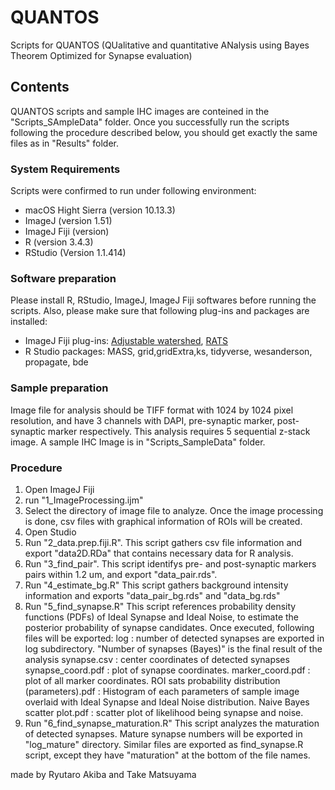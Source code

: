# QUANTOS
Scripts for QUANTOS (QUalitative and quantitative ANalysis using Bayes Theorem Optimized for Synapse evaluation)

## Contents
QUANTOS scripts and sample IHC images are conteined in the "Scripts_SAmpleData" folder. Once you successfully run the scripts following the procedure described below, you should get exactly the same files as in "Results" folder.

### System Requirements
Scripts were confirmed to run under following environment:
* macOS Hight Sierra (version 10.13.3)
* ImageJ (version 1.51)
* ImageJ Fiji (version)
* R (version 3.4.3)
* RStudio (Version 1.1.414)

### Software preparation
Please install R, RStudio, ImageJ, ImageJ Fiji softwares before running the scripts.
Also, please make sure that following plug-ins and packages are installed:

* ImageJ Fiji plug-ins: [Adjustable watershed](http://imagejdocu.tudor.lu/doku.php?id=plugin:segmentation:adjustable_watershed:start), 
[RATS](https://imagej.net/RATS:_Robust_Automatic_Threshold_Selection)
* R Studio packages: MASS, grid,gridExtra,ks, tidyverse, wesanderson, propagate, bde

### Sample preparation
Image file for analysis should be TIFF format with 1024 by 1024 pixel resolution, and have 3 channels with DAPI, pre-synaptic marker, post-synaptic marker respectively. This analysis requires 5 sequential z-stack image.
A sample IHC Image is in "Scripts_SampleData" folder.


### Procedure
1. Open ImageJ Fiji
2. run "1_ImageProcessing.ijm"
3. Select the directory of image file to analyze. Once the image processing is done, csv files with graphical information of ROIs will be created. 
4. Open Studio
5. Run "2_data.prep.fiji.R". This script gathers csv file information and export "data2D.RDa" that contains necessary data for R analysis.
6. Run "3_find_pair". This script identifys pre- and post-synaptic markers pairs within 1.2 um, and export "data_pair.rds".
7. Run "4_estimate_bg.R" This script gathers background intensity information and exports "data_pair_bg.rds" and "data_bg.rds"
8. Run "5_find_synapse.R" This script references probability density functions (PDFs) of Ideal Synapse and Ideal Noise, to estimate the posterior probability of synapse candidates. Once executed, following files will be exported:
	log : number of detected synapses are exported  in log subdirectory. "Number of synapses (Bayes)" is the final result of the analysis
	synapse.csv : center coordinates of detected synapses
	synapse_coord.pdf : plot of synapse coordinates.
	marker_coord.pdf : plot of all marker coordinates.
	ROI sats probability distribution (parameters).pdf : Histogram of each parameters of sample image overlaid with Ideal Synapse and Ideal Noise distribution.
	Naive Bayes scatter plot.pdf : scatter plot of likelihood being synapse and noise.
9. Run "6_find_synapse_maturation.R" This script analyzes the maturation of detected synapses. Mature synapse numbers will be exported in "log_mature" directory. Similar files are exported as find_synapse.R script, except they have "maturation" at the bottom of the file names.

made by Ryutaro Akiba and Take Matsuyama
